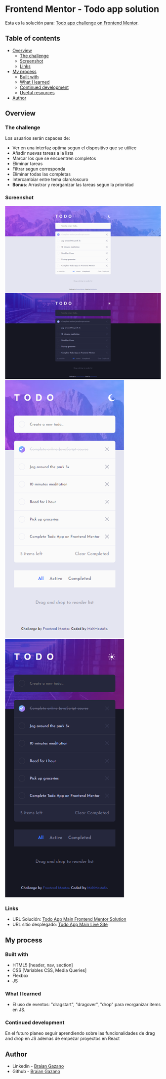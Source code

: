 # Frontend Mentor - Todo app solution

Esta es la solución para: [Todo app challenge on Frontend Mentor](https://www.frontendmentor.io/challenges/todo-app-Su1_KokOW).

## Table of contents

- [Overview](#overview)
  - [The challenge](#the-challenge)
  - [Screenshot](#screenshot)
  - [Links](#links)
- [My process](#my-process)
  - [Built with](#built-with)
  - [What I learned](#what-i-learned)
  - [Continued development](#continued-development)
  - [Useful resources](#useful-resources)
- [Author](#author)

## Overview

### The challenge

Los usuarios serán capaces de:

- Ver en una interfaz optima segun el dispositivo que se utilice
- Añadir nuevas tareas a la lista
- Marcar los que se encuentren completos
- Eliminar tareas
- Filtrar segun corresponda
- Eliminar todas las completas
- Intercambiar entre tema claro/oscuro
- **Bonus**: Arrastrar y reorganizar las tareas segun la prioridad

### Screenshot

![Desktop Design Light](./screenshots/desktop-design-light.png)
![Desktop Design Dark](./screenshots/desktop-design-dark.png)
![Mobile Design Light](./screenshots/mobile-design-light.png)
![Mobile Design Dark](./screenshots/mobile-design-dark.png)

### Links

- URL Solución: [Todo App Main Frontend Mentor Solution](https://github.com/MohMostafa-Web/todo-app-main-frontend-mentor)
- URL sitio desplegado: [Todo App Main Live Site](https://mohmostafa-web.github.io/todo-app-main-frontend-mentor/)

## My process

### Built with

- HTML5 [header, nav, section]
- CSS [Variables CSS, Media Queries]
- Flexbox
- JS

### What I learned

- El uso de eventos: "dragstart", "dragover", "drop" para reorganizar items en JS.

### Continued development

En el futuro planeo seguir aprendiendo sobre las funcionalidades de drag and drop en JS ademas de empezar proyectos en React

## Author

- Linkedin - [Braian Gazano](https://www.linkedin.com/in/braian-gazano/)
- Github - [Braian Gazano](https://github.com/BraianGazano)
